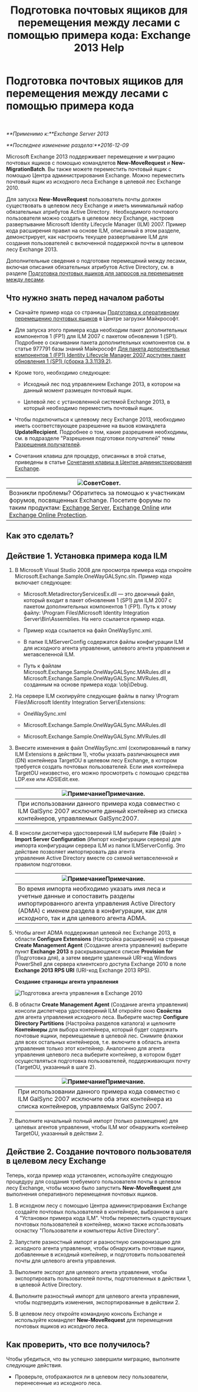 ﻿---
title: 'Подготовка почтовых ящиков для перемещения между лесами с помощью примера кода: Exchange 2013 Help'
TOCTitle: Подготовка почтовых ящиков для перемещения между лесами с помощью примера кода
ms:assetid: f35ac7a5-bb84-4653-b6d0-65906e93627b
ms:mtpsurl: https://technet.microsoft.com/ru-ru/library/Ee861124(v=EXCHG.150)
ms:contentKeyID: 50489503
ms.date: 04/30/2018
mtps_version: v=EXCHG.150
ms.translationtype: HT
---

# Подготовка почтовых ящиков для перемещения между лесами с помощью примера кода

 

_**Применимо к:**Exchange Server 2013_

_**Последнее изменение раздела:**2016-12-09_

Microsoft Exchange 2013 поддерживает перемещение и миграцию почтовых ящиков с помощью командлетов **New-MoveRequest** и **New-MigrationBatch**. Вы также можете переместить почтовый ящик с помощью Центра администрирования Exchange. Можно переместить почтовый ящик из исходного леса Exchange в целевой лес Exchange 2010.

Для запуска **New-MoveRequest** пользователь почты должен существовать в целевом лесу Exchange и иметь минимальный набор обязательных атрибутов Active Directory.  Необходимого почтового пользователя можно создать в целевом лесу Exchange, настроив развертывание Microsoft Identity Lifecycle Manager (ILM) 2007. Пример кода расширения правил на основе ILM, описанный в этом разделе, демонстрирует, как настроить текущее развертывание ILM для создания пользователей с включенной поддержкой почты в целевом лесу Exchange 2013.

Дополнительные сведения о подготовке перемещений между лесами, включая описания обязательных атрибутов Active Directory, см. в разделе [Подготовка почтовых ящиков для запросов на перемещение между лесами](prepare-mailboxes-for-cross-forest-move-requests-exchange-2013-help.md).

## Что нужно знать перед началом работы

  - Скачайте пример кода со страницы [Подготовка к оперативному перемещению почтовых ящиков](https://go.microsoft.com/fwlink/p/?linkid=177882) в Центре загрузки Майкрософт.

  - Для запуска этого примера кода необходим пакет дополнительных компонентов 1 (FP1) для ILM 2007 с пакетом обновления 1 (SP1). Подробнее о скачивании пакета дополнительных компонентов см. в статье 977791 базы знаний Майкрософт [Для пакета дополнительных компонентов 1 (FP1) Identity Lifecycle Manager 2007 доступен пакет обновления 1 (SP1) (сборка 3.3.1139.2)](http://go.microsoft.com/fwlink/p/?linkid=3052%26kbid=977791).

  - Кроме того, необходимо следующее:
    
      - Исходный лес под управлением Exchange 2013, в котором на данный момент размещен почтовый ящик.
    
      - Целевой лес с установленной системой Exchange 2013, в который необходимо переместить почтовый ящик.

  - Чтобы подключиться к целевому лесу Exchange 2013, необходимо иметь соответствующее разрешение на вызов командлета **UpdateRecipient**. Подробнее о том, какие разрешения необходимы, см. в подразделе "Разрешения подготовки получателей" темы [Разрешения получателей](recipients-permissions-exchange-2013-help.md).

  - Сочетания клавиш для процедур, описанных в этой статье, приведены в статье [Сочетания клавиш в Центре администрирования Exchange](keyboard-shortcuts-in-the-exchange-admin-center-exchange-online-protection-help.md).

<table>
<thead>
<tr class="header">
<th><img src="images/Bb124558.tip(EXCHG.150).gif" title="Совет" alt="Совет" />Совет.</th>
</tr>
</thead>
<tbody>
<tr class="odd">
<td>Возникли проблемы? Обратитесь за помощью к участникам форумов, посвященных Exchange. Посетите форумы по таким продуктам: <a href="https://go.microsoft.com/fwlink/p/?linkid=60612">Exchange Server</a>, <a href="https://go.microsoft.com/fwlink/p/?linkid=267542">Exchange Online</a> или <a href="https://go.microsoft.com/fwlink/p/?linkid=285351">Exchange Online Protection</a>.</td>
</tr>
</tbody>
</table>


## Как это сделать?

## Действие 1. Установка примера кода ILM

1.  В Microsoft Visual Studio 2008 для просмотра примера кода откройте Microsoft.Exchange.Sample.OneWayGALSync.sln. Пример кода включает следующее:
    
      - Microsoft.MetadirectoryServicesEx.dll — это двоичный файл, который входит в пакет обновления 1 (SP1) для ILM 2007 с пакетом дополнительных компонентов 1 (FP1). Путь к этому файлу: \\Program Files\\Microsoft Identity Integration Server\\Bin\\Assemblies. На него ссылается пример кода.
    
      - Пример кода ссылается на файл OneWaySync.xml.
    
      - В папке ILMServerConfig содержатся файлы конфигурации ILM для исходного агента управления, целевого агента управления и метавселенной ILM.
    
      - Путь к файлам Microsoft.Exchange.Sample.OneWayGALSync.MARules.dll и Microsoft.Exchange.Sample.OneWayGALSync.MVRules.dll, созданным на основе примера кода: \\obj\\Debug.

2.  На сервере ILM скопируйте следующие файлы в папку \\Program Files\\Microsoft Identity Integration Server\\Extensions:
    
      - OneWaySync.xml
    
      - Microsoft.Exchange.Sample.OneWayGALSync.MARules.dll
    
      - Microsoft.Exchange.Sample.OneWayGALSync.MVRules.dll

3.  Внесите изменения в файл OneWaySync.xml (скопированный в папку ILM Extensions в действии 1), чтобы указать различающееся имя (DN) контейнера TargetOU в целевом лесу Exchange, в котором требуется создать почтовых пользователей. Если имя контейнера TargetOU неизвестно, его можно просмотреть с помощью средства LDP.exe или ADSIEdit.exe.
    
    <table>
    <thead>
    <tr class="header">
    <th><img src="images/JJ126620.note(EXCHG.150).gif" title="Примечание" alt="Примечание" />Примечание.</th>
    </tr>
    </thead>
    <tbody>
    <tr class="odd">
    <td>При использовании данного примера кода совместно с ILM GalSync 2007 исключите данный контейнер из списка контейнеров, управляемых GalSync2007.</td>
    </tr>
    </tbody>
    </table>


4.  В консоли диспетчера удостоверений ILM выберите **File** (Файл) \> **Import Server Configuration** (Импорт конфигурации сервера) для импорта конфигурации сервера ILM из папки ILMServerConfig. Это действие позволяет импортировать два агента управления Active Directory вместе со схемой метавселенной и правилом подготовки.
    
    <table>
    <thead>
    <tr class="header">
    <th><img src="images/JJ126620.note(EXCHG.150).gif" title="Примечание" alt="Примечание" />Примечание.</th>
    </tr>
    </thead>
    <tbody>
    <tr class="odd">
    <td>Во время импорта необходимо указать имя леса и учетные данные и сопоставить разделы импортированного агента управления Active Directory (ADMA) с именем раздела в конфигурации, как для исходного, так и для целевого агента ADMA.</td>
    </tr>
    </tbody>
    </table>


5.  Чтобы агент ADMA поддерживал целевой лес Exchange 2013, в области **Configure Extensions** (Настройка расширений) на странице **Create Management Agent** (Создание агента управления) выберите пункт **Exchange 2013** в раскрывающемся списке **Provision for** (Подготовка для), а затем введите удаленный URI-код Windows PowerShell для сервера клиентского доступа Exchange 2010 в поле **Exchange 2013 RPS URI** (URI-код Exchange 2013 RPS).
    
    **Создание страницы агента управления**
    
    ![Подготовка агента управления в Exchange 2010](images/Aa998597.8f403cda-e5e4-4edf-887f-c1ed46cee3f5(EXCHG.150).gif "Подготовка агента управления в Exchange 2010")  

6.  В области **Create Management Agent** (Создание агента управления) консоли диспетчера удостоверений ILM откройте окно **Свойства** для агента управления исходного леса. Выберите мастер **Configure Directory Partitions** (Настройка разделов каталога) и щелкните **Контейнеры** для выбора контейнера, который будет содержать почтовые ящики, перемещаемые в целевой лес. Снимите флажки для всех остальных контейнеров, т.е. включите в область агента управления только этот контейнер. Аналогично для агента управления целевого леса выберите контейнер, в котором будет осуществляться подготовка пользователей, поддерживающих почту (TargetOU, указанный в шаге 2).
    
    <table>
    <thead>
    <tr class="header">
    <th><img src="images/JJ126620.note(EXCHG.150).gif" title="Примечание" alt="Примечание" />Примечание.</th>
    </tr>
    </thead>
    <tbody>
    <tr class="odd">
    <td>При использовании данного примера кода совместно с ILM GalSync 2007 исключите оба этих контейнера из списка контейнеров, управляемых GalSync 2007.</td>
    </tr>
    </tbody>
    </table>


7.  Выполните начальный полный импорт (только размещение) для целевых агентов управления, чтобы ILM мог обнаружить контейнер TargetOU, указанный в действии 2.

## Действие 2. Создание почтового пользователя в целевом лесу Exchange

Теперь, когда пример кода установлен, используйте следующую процедуру для создания требуемого пользователя почты в целевом лесу Exchange, чтобы можно было запустить **New-MoveRequest** для выполнения оперативного перемещения почтовых ящиков.

1.  В исходном лесу с помощью Центра администрирования Exchange создайте почтовых пользователей в контейнере, выбранном в шаге 4 "Установки примера кода ILM". Чтобы переместить существующих почтовых пользователей в контейнер, можно также использовать оснастку "Пользователи и компьютеры Active Directory".

2.  Запустите разностный импорт и разностную синхронизацию для исходного агента управления, чтобы обнаружить почтовые ящики, добавленные в исходный контейнер, и подготовить пользователей почты для целевого агента управления.

3.  Выполните экспорт для целевого агента управления, чтобы экспортировать пользователей почты, подготовленных в действии 1, в целевой Active Directory.

4.  Выполните разностный импорт для целевого агента управления, чтобы подтвердить изменения, экспортированные в действии 2.

5.  В целевом лесу откройте командную консоль Exchange и используйте командлет **New-MoveRequest** для перемещения почтовых ящиков из исходного леса.

## Как проверить, что все получилось?

Чтобы убедиться, что вы успешно завершили миграцию, выполните следующие действия.

  - Проверьте, отображаются ли в целевом лесу пользователи, перенесенные из исходного леса.

